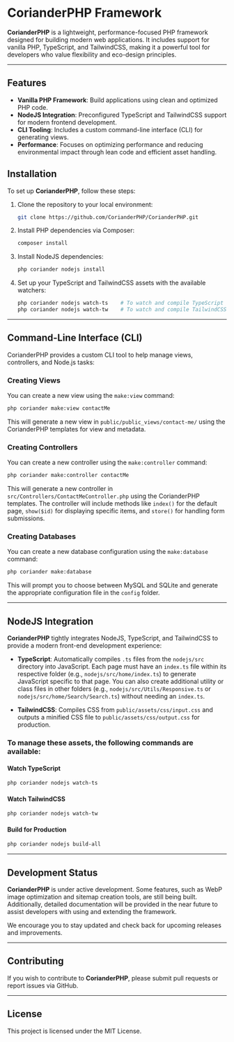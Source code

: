 # CorianderPHP Framework

**CorianderPHP** is a lightweight, performance-focused PHP framework designed for building modern web applications. It includes support for vanilla PHP, TypeScript, and TailwindCSS, making it a powerful tool for developers who value flexibility and eco-design principles.

---

## Features

- **Vanilla PHP Framework**: Build applications using clean and optimized PHP code.
- **NodeJS Integration**: Preconfigured TypeScript and TailwindCSS support for modern frontend development.
- **CLI Tooling**: Includes a custom command-line interface (CLI) for generating views.
- **Performance**: Focuses on optimizing performance and reducing environmental impact through lean code and efficient asset handling.
  
## Installation

To set up **CorianderPHP**, follow these steps:

1. Clone the repository to your local environment:
   ```bash
   git clone https://github.com/CorianderPHP/CorianderPHP.git
   ```
2. Install PHP dependencies via Composer:
   ```bash
   composer install
   ```
3. Install NodeJS dependencies:
   ```bash
   php coriander nodejs install
   ```
4. Set up your TypeScript and TailwindCSS assets with the available watchers:
   ```bash
   php coriander nodejs watch-ts    # To watch and compile TypeScript
   php coriander nodejs watch-tw    # To watch and compile TailwindCSS
   ```

---

## Command-Line Interface (CLI)

CorianderPHP provides a custom CLI tool to help manage views, controllers, and Node.js tasks:

### Creating Views

You can create a new view using the `make:view` command:
   ```bash
   php coriander make:view contactMe
   ```
This will generate a new view in `public/public_views/contact-me/` using the CorianderPHP templates for view and metadata.

### Creating Controllers

You can create a new controller using the `make:controller` command:
   ```bash
   php coriander make:controller contactMe
   ```
This will generate a new controller in `src/Controllers/ContactMeController.php` using the CorianderPHP templates. The controller will include methods like `index()` for the default page, `show($id)` for displaying specific items, and `store()` for handling form submissions.

### Creating Databases

You can create a new database configuration using the `make:database` command:
   ```bash
   php coriander make:database
   ```
This will prompt you to choose between MySQL and SQLite and generate the appropriate configuration file in the `config` folder.

---

## NodeJS Integration

**CorianderPHP** tightly integrates NodeJS, TypeScript, and TailwindCSS to provide a modern front-end development experience:

- **TypeScript**: Automatically compiles `.ts` files from the `nodejs/src` directory into JavaScript. Each page must have an `index.ts` file within its respective folder (e.g., `nodejs/src/home/index.ts`) to generate JavaScript specific to that page. You can also create additional utility or class files in other folders (e.g., `nodejs/src/Utils/Responsive.ts` or `nodejs/src/home/Search/Search.ts`) without needing an `index.ts`.

- **TailwindCSS**: Compiles CSS from `public/assets/css/input.css` and outputs a minified CSS file to `public/assets/css/output.css` for production.

### To manage these assets, the following commands are available:

#### Watch TypeScript
   ```bash
   php coriander nodejs watch-ts
   ```

#### Watch TailwindCSS
   ```bash
   php coriander nodejs watch-tw
   ```

#### Build for Production
   ```bash
   php coriander nodejs build-all
   ```

---

## Development Status

**CorianderPHP** is under active development. Some features, such as WebP image optimization and sitemap creation tools, are still being built. Additionally, detailed documentation will be provided in the near future to assist developers with using and extending the framework.

We encourage you to stay updated and check back for upcoming releases and improvements.

---

## Contributing

If you wish to contribute to **CorianderPHP**, please submit pull requests or report issues via GitHub.

---

## License

This project is licensed under the MIT License.